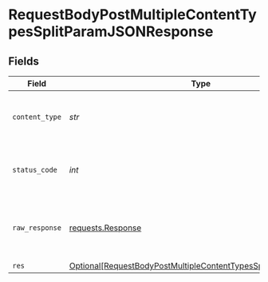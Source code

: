 # RequestBodyPostMultipleContentTypesSplitParamJSONResponse


## Fields

| Field                                                                                                                                             | Type                                                                                                                                              | Required                                                                                                                                          | Description                                                                                                                                       |
| ------------------------------------------------------------------------------------------------------------------------------------------------- | ------------------------------------------------------------------------------------------------------------------------------------------------- | ------------------------------------------------------------------------------------------------------------------------------------------------- | ------------------------------------------------------------------------------------------------------------------------------------------------- |
| `content_type`                                                                                                                                    | *str*                                                                                                                                             | :heavy_check_mark:                                                                                                                                | HTTP response content type for this operation                                                                                                     |
| `status_code`                                                                                                                                     | *int*                                                                                                                                             | :heavy_check_mark:                                                                                                                                | HTTP response status code for this operation                                                                                                      |
| `raw_response`                                                                                                                                    | [requests.Response](https://requests.readthedocs.io/en/latest/api/#requests.Response)                                                             | :heavy_minus_sign:                                                                                                                                | Raw HTTP response; suitable for custom response parsing                                                                                           |
| `res`                                                                                                                                             | [Optional[RequestBodyPostMultipleContentTypesSplitParamJSONRes]](../../models/operations/requestbodypostmultiplecontenttypessplitparamjsonres.md) | :heavy_minus_sign:                                                                                                                                | OK                                                                                                                                                |